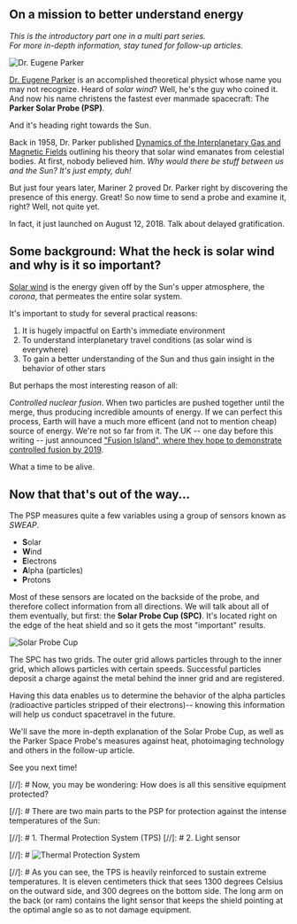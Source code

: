 ## On a mission to better understand energy
*This is the introductory part one in a multi part series.*  
*For more in-depth information, stay tuned for follow-up articles.*  
  
![Dr. Eugene Parker](https://static01.nyt.com/images/2018/08/11/science/11PARKER1/11PARKER1-jumbo.jpg?quality=90&auto=webp)  
  
[Dr. Eugene Parker](https://www.nasa.gov/content/goddard/eugene-newman-parker) is an accomplished theoretical physict whose name you may not recognize. Heard of *solar wind*? Well, he's the guy who coined it. And now his name christens the fastest ever manmade spacecraft: The **Parker Solar Probe (PSP)**.   

And it's heading right towards the Sun.  

Back in 1958, Dr. Parker published [Dynamics of the Interplanetary Gas and Magnetic Fields](http://articles.adsabs.harvard.edu/cgi-bin/nph-iarticle_query?1958ApJ...128..664P&data_type=PDF_HIGH&whole_paper=YES&type=PRINTER&filetype=.pdf) outlining his theory that solar wind emanates from celestial bodies. At first, nobody believed him. *Why would there be stuff between us and the Sun? It's just empty, duh!*  

But just four years later, Mariner 2 proved Dr. Parker right by discovering the presence of this energy. Great! So now time to send a probe and examine it, right? Well, not quite yet.  
  
In fact, it just launched on August 12, 2018. Talk about delayed gratification.

## Some background: What the heck is solar wind and why is it so important?

[Solar wind](https://solarscience.msfc.nasa.gov/SolarWind.shtml) is the energy given off by the Sun's upper atmosphere, the *corona*, that permeates the entire solar system.

It's important to study for several practical reasons: 
   
1. It is hugely impactful on Earth's immediate environment
2. To understand interplanetary travel conditions (as solar wind is everywhere)
3. To gain a better understanding of the Sun and thus gain insight in the behavior of other stars

But perhaps the most interesting reason of all:  
  
*Controlled nuclear fusion*. When two particles are pushed together until the merge, thus producing incredible amounts of energy. If we can perfect this process, Earth will have a much more efficent (and not to mention cheap) source of energy. We're not so far from it. The UK -- one day before this writing -- just announced ["Fusion Island", where they hope to demonstrate controlled fusion by 2019](https://www.businessgreen.com/bg/news/3067747/fusion-island-uk-start-up-reveals-plans-for-pioneering-nuclear-fusion-research).  

What a time to be alive.  
  
## Now that that's out of the way...

The PSP measures quite a few variables using a group of sensors known as *SWEAP*.  
  
- **S**olar  
- **W**ind  
- **E**lectrons  
- **A**lpha (particles)  
- **P**rotons  
  
Most of these sensors are located on the backside of the probe, and therefore collect information from all directions. We will talk about all of them eventually, but first: the **Solar Probe Cup (SPC)**. It's located right on the edge of the heat shield and so it gets the most "important" results.
  
![Solar Probe Cup](https://www.cfa.harvard.edu/sweap/images/SPC_Glamour.jpg)  
  
The SPC has two grids. The outer grid allows particles through to the inner grid, which allows particles with certain speeds. Successful particles deposit a charge against the metal behind the inner grid and are registered.  
  
Having this data enables us to determine the behavior of the alpha particles (radioactive particles stripped of their electrons)-- knowing this information will help us conduct spacetravel in the future.  
  
We'll save the more in-depth explanation of the Solar Probe Cup, as well as the Parker Space Probe's measures against heat, photoimaging technology and others in the follow-up article.  
  
See you next time!

[//]: # Now, you may be wondering: How does is all this sensitive equipment protected?
  
[//]: # There are two main parts to the PSP for protection against the intense temperatures of the Sun:  

[//]: # 1. Thermal Protection System (TPS)
[//]: # 2. Light sensor 
  
[//]: # ![Thermal Protection System](https://3c1703fe8d.site.internapcdn.net/newman/gfx/news/hires/2018/cantheparker.jpg)  
  
[//]: # As you can see, the TPS is heavily reinforced to sustain extreme temperatures. It is eleven centimeters thick that sees 1300 degrees Celsius on the outward side, and 300 degrees on the bottom side. The long arm on the back (or ram) contains the light sensor that keeps the shield pointing at the optimal angle so as to not damage equipment.










